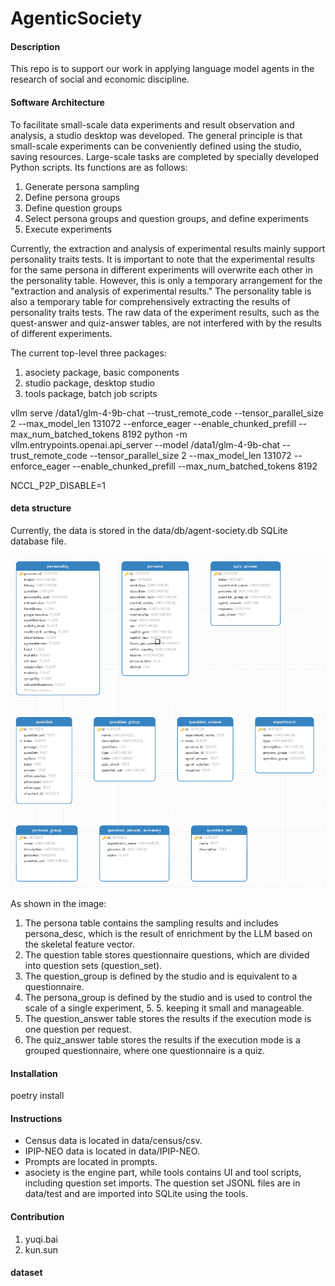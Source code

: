 # AgenticSociety

#### Description
This repo is to support our work in applying language model agents in the research of social and economic discipline. 

#### Software Architecture
To facilitate small-scale data experiments and result observation and analysis, a studio desktop was developed. The general principle is that small-scale experiments can be conveniently defined using the studio, saving resources. Large-scale tasks are completed by specially developed Python scripts. Its functions are as follows:

1. Generate persona sampling
2. Define persona groups
3. Define question groups
4. Select persona groups and question groups, and define experiments
5. Execute experiments

Currently, the extraction and analysis of experimental results mainly support personality traits tests. It is important to note that the experimental results for the same persona in different experiments will overwrite each other in the personality table. However, this is only a temporary arrangement for the "extraction and analysis of experimental results." The personality table is also a temporary table for comprehensively extracting the results of personality traits tests. The raw data of the experiment results, such as the quest-answer and quiz-answer tables, are not interfered with by the results of different experiments.


The current top-level three packages:

1. asociety package, basic components
2. studio package, desktop studio
3. tools package, batch job scripts

vllm serve /data1/glm-4-9b-chat --trust_remote_code --tensor_parallel_size 2 --max_model_len 131072 --enforce_eager --enable_chunked_prefill --max_num_batched_tokens 8192
python -m vllm.entrypoints.openai.api_server --model /data1/glm-4-9b-chat --trust_remote_code --tensor_parallel_size 2 --max_model_len 131072 --enforce_eager --enable_chunked_prefill --max_num_batched_tokens 8192


NCCL_P2P_DISABLE=1
#### deta structure

Currently, the data is stored in the data/db/agent-society.db SQLite database file.

![alt text](doc/image.png)

As shown in the image:

1. The persona table contains the sampling results and includes persona_desc, which is the result of enrichment by the LLM based on the skeletal feature vector.
2. The question table stores questionnaire questions, which are divided into question sets (question_set).
3. The question_group is defined by the studio and is equivalent to a questionnaire.
4. The persona_group is defined by the studio and is used to control the scale of a single experiment, 5. 5. keeping it small and manageable.
5. The question_answer table stores the results if the execution mode is one question per request.
6. The quiz_answer table stores the results if the execution mode is a grouped questionnaire, where one questionnaire is a quiz.

#### Installation

poetry install
#### Instructions


- Census data is located in data/census/csv.
- IPIP-NEO data is located in data/IPIP-NEO.
- Prompts are located in prompts.
- asociety is the engine part, while tools contains UI and tool scripts, including question set imports. The question set JSONL files are in data/test and are imported into SQLite using the tools.

#### Contribution

1.  yuqi.bai
2.  kun.sun



#### dataset


